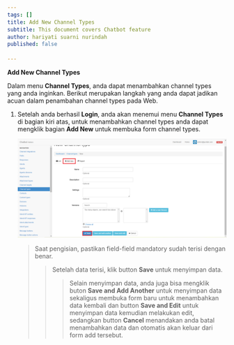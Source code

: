 ```yaml
---
tags: []
title: Add New Channel Types
subtitle: This document covers Chatbot feature
author: hariyati suarni nurindah
published: false

---
```

**Add New Channel Types**

Dalam menu **Channel Types**, anda dapat menambahkan channel types yang anda inginkan. Berikut merupakan langkah yang anda dapat jadikan acuan dalam penambahan channel types pada Web.

1. Setelah anda berhasil **Login**, anda akan menemui menu **Channel Types** di bagian kiri atas, untuk menambahkan channel types anda dapat mengklik bagian **Add New** untuk membuka form channel types.

   ![](/uploads/channel-type-update6.PNG)

   > Saat pengisian, pastikan field-field mandatory sudah terisi dengan benar.
   >
   > > Setelah data terisi, klik button **Save** untuk menyimpan data.
   > >
   > > > Selain menyimpan data, anda juga bisa mengklik buton **Save and Add Another** untuk menyimpan data sekaligus membuka form baru untuk menambahkan data kembali dan button **Save and Edit** untuk menyimpan data kemudian melakukan edit, sedangkan button **Cancel** menandakan anda batal menambahkan data dan otomatis akan keluar dari form add tersebut.